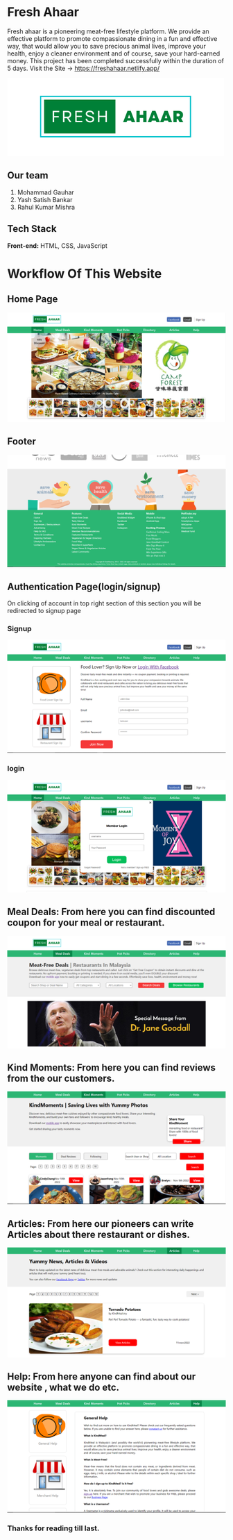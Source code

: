 # Fresh Ahaar

Fresh ahaar is a pioneering meat-free lifestyle platform. We provide an effective platform to promote compassionate dining in a fun and effective way, that would allow you to save precious animal lives, improve your health, enjoy a cleaner environment and of course, save your hard-earned money. This project has been completed successfully within the duration of 5 days.
Visit the Site -> https://freshahaar.netlify.app/

![Logo](https://github.com/iamgauhar/ssofmysites/blob/main/freshAhaar/fresh11.png?raw=true)


## Our team
1. Mohammad Gauhar
2. Yash Satish Bankar
3. Rahul Kumar Mishra

## Tech Stack

**Front-end:** HTML, CSS, JavaScript




# Workflow Of This Website

## Home Page

![App Screenshot](https://github.com/iamgauhar/ssofmysites/blob/main/freshAhaar/home%20page.png?raw=true)

## Footer

![App Screenshot](https://github.com/iamgauhar/ssofmysites/blob/main/freshAhaar/footer.png?raw=true)

## Authentication Page(login/signup)
On clicking of account in top right section of this section you will be redirected to signup page

### Signup

![App Screenshot](https://github.com/iamgauhar/ssofmysites/blob/main/freshAhaar/signup.png?raw=true)

### login

![App Screenshot](https://github.com/iamgauhar/ssofmysites/blob/main/freshAhaar/login.png?raw=true)

##  Meal Deals: From here you can find discounted coupon for your meal or restaurant.

![App Screenshot](https://github.com/iamgauhar/ssofmysites/blob/main/freshAhaar/meals%20deal.png?raw=true)

##  Kind Moments: From here you can find reviews from the our customers.

![App Screenshot](https://github.com/iamgauhar/ssofmysites/blob/main/freshAhaar/moments.png?raw=true)

##  Articles: From here our pioneers can write Articles about there restaurant or dishes.

![App Screenshot](https://github.com/iamgauhar/ssofmysites/blob/main/freshAhaar/articles.png?raw=true)

##  Help: From here anyone can find about our website , what we do etc.

![App Screenshot](https://github.com/iamgauhar/ssofmysites/blob/main/freshAhaar/help.png?raw=true)


### Thanks for reading till last.
